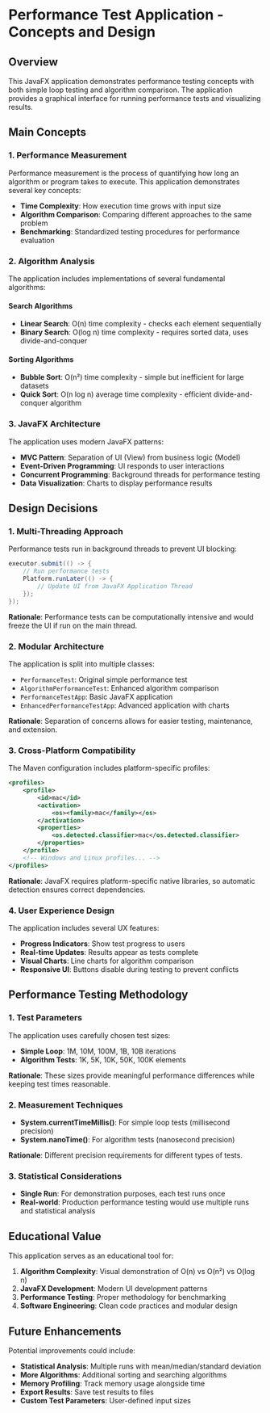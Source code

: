 # Performance Test Application - Concepts and Design

## Overview

This JavaFX application demonstrates performance testing concepts with both simple loop testing and algorithm comparison. The application provides a graphical interface for running performance tests and visualizing results.

## Main Concepts

### 1. Performance Measurement

Performance measurement is the process of quantifying how long an algorithm or program takes to execute. This application demonstrates several key concepts:

- **Time Complexity**: How execution time grows with input size
- **Algorithm Comparison**: Comparing different approaches to the same problem
- **Benchmarking**: Standardized testing procedures for performance evaluation

### 2. Algorithm Analysis

The application includes implementations of several fundamental algorithms:

#### Search Algorithms
- **Linear Search**: O(n) time complexity - checks each element sequentially
- **Binary Search**: O(log n) time complexity - requires sorted data, uses divide-and-conquer

#### Sorting Algorithms
- **Bubble Sort**: O(n²) time complexity - simple but inefficient for large datasets
- **Quick Sort**: O(n log n) average time complexity - efficient divide-and-conquer algorithm

### 3. JavaFX Architecture

The application uses modern JavaFX patterns:

- **MVC Pattern**: Separation of UI (View) from business logic (Model)
- **Event-Driven Programming**: UI responds to user interactions
- **Concurrent Programming**: Background threads for performance testing
- **Data Visualization**: Charts to display performance results

## Design Decisions

### 1. Multi-Threading Approach

Performance tests run in background threads to prevent UI blocking:

```java
executor.submit(() -> {
    // Run performance tests
    Platform.runLater(() -> {
        // Update UI from JavaFX Application Thread
    });
});
```

**Rationale**: Performance tests can be computationally intensive and would freeze the UI if run on the main thread.

### 2. Modular Architecture

The application is split into multiple classes:

- `PerformanceTest`: Original simple performance test
- `AlgorithmPerformanceTest`: Enhanced algorithm comparison
- `PerformanceTestApp`: Basic JavaFX application
- `EnhancedPerformanceTestApp`: Advanced application with charts

**Rationale**: Separation of concerns allows for easier testing, maintenance, and extension.

### 3. Cross-Platform Compatibility

The Maven configuration includes platform-specific profiles:

```xml
<profiles>
    <profile>
        <id>mac</id>
        <activation>
            <os><family>mac</family></os>
        </activation>
        <properties>
            <os.detected.classifier>mac</os.detected.classifier>
        </properties>
    </profile>
    <!-- Windows and Linux profiles... -->
</profiles>
```

**Rationale**: JavaFX requires platform-specific native libraries, so automatic detection ensures correct dependencies.

### 4. User Experience Design

The application includes several UX features:

- **Progress Indicators**: Show test progress to users
- **Real-time Updates**: Results appear as tests complete
- **Visual Charts**: Line charts for algorithm comparison
- **Responsive UI**: Buttons disable during testing to prevent conflicts

## Performance Testing Methodology

### 1. Test Parameters

The application uses carefully chosen test sizes:

- **Simple Loop**: 1M, 10M, 100M, 1B, 10B iterations
- **Algorithm Tests**: 1K, 5K, 10K, 50K, 100K elements

**Rationale**: These sizes provide meaningful performance differences while keeping test times reasonable.

### 2. Measurement Techniques

- **System.currentTimeMillis()**: For simple loop tests (millisecond precision)
- **System.nanoTime()**: For algorithm tests (nanosecond precision)

**Rationale**: Different precision requirements for different types of tests.

### 3. Statistical Considerations

- **Single Run**: For demonstration purposes, each test runs once
- **Real-world**: Production performance testing would use multiple runs and statistical analysis

## Educational Value

This application serves as an educational tool for:

1. **Algorithm Complexity**: Visual demonstration of O(n) vs O(n²) vs O(log n)
2. **JavaFX Development**: Modern UI development patterns
3. **Performance Testing**: Proper methodology for benchmarking
4. **Software Engineering**: Clean code practices and modular design

## Future Enhancements

Potential improvements could include:

- **Statistical Analysis**: Multiple runs with mean/median/standard deviation
- **More Algorithms**: Additional sorting and searching algorithms
- **Memory Profiling**: Track memory usage alongside time
- **Export Results**: Save test results to files
- **Custom Test Parameters**: User-defined input sizes 